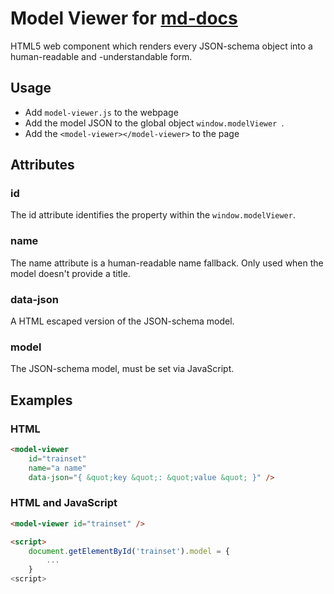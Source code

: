# Model Viewer for [md-docs](https://github.com/synionnl/md-docs-cli)

HTML5 web component which renders every JSON-schema object into a human-readable and -understandable form.

## Usage

- Add `model-viewer.js` to the webpage
- Add the model JSON to the global object `window.modelViewer `.
- Add the `<model-viewer></model-viewer>` to the page

## Attributes

### id

The id attribute identifies the property within the `window.modelViewer`. 

### name

The name attribute is a human-readable name fallback. Only used when the model doesn't provide a title.

### data-json

A HTML escaped version of the JSON-schema model.

### model

The JSON-schema model, must be set via JavaScript.

## Examples

### HTML

```html
<model-viewer 
    id="trainset"
    name="a name"
    data-json="{ &quot;key &quot;: &quot;value &quot; }" />
```

### HTML and JavaScript

```html
<model-viewer id="trainset" />

<script>
    document.getElementById('trainset').model = {
    	...
    }
<script>
```
